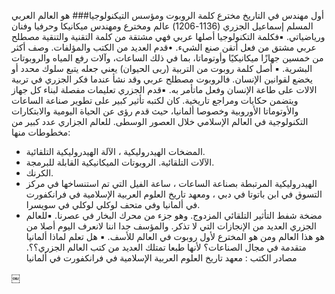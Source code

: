 أول مهندس في التاريخ مخترع كلمة الروبوت ومؤسس التيكنولوجيا###
هو العالم العربي المسلم إسماعيل الجزري (1136-1206) عالم ومخترع ومهندس ميكانيكا وحرفيا وفنان ورياضياتي.
▪︎فكلمة التكنولوجيا أصلها عربي فهي مشتقة من كلمة التقنية والتنقية مصطلح عربي مشتق من فعل أتقن صنع الشيء. •قدم العديد من الكتب والمؤلفات. وصف أكثر من خمسين جهازًا ميكانيكيًا وأوتوماتا، بما في ذلك الساعات، وآلات رفع المياه والروبوتات البشرية.
▪︎ أصل كلمة روبوت من التربية (ربى الحيوان) يعني جعله يتبع سلوك محدد أو يخضع لقوانين الإنسان. فالروبوت مصطلح عربي وقد نشأ عندما فكر الجزري في تربية الالات على طاعة الإنسان وفعل ماتأمر به.
▪︎قدم الجزري تعليمات مفصلة لبناء كل جهاز ويتضمن حكايات ومراجع تاريخية. كان لكتبه تأثير كبير على تطوير صناعة الساعات والأوتوماتا الأوروبية وخصوصا ألمانيا، حيث قدم رؤى عن الحياة اليومية والابتكارات التكنولوجية في العالم الإسلامي خلال العصور الوسطى. للعالم الجزاري عدد كبير من مخطوطات منها:
- المضخات الهيدروليكية ، الآلة الهيدروليكية التلقائية.
- الآلات التلقائية.
الروبوتات الميكانيكية القابلة للبرمجة.
- الكرنك.
- الهيدروليكية المرتبطة بصناعة الساعات ، ساعة الفيل التي تم استنساخها في مركز التسوق في ابن باتوتا في دبي ، ومعهد تاريخ العلوم العربية الإسلامية في فرانكفورت في ألمانيا وفي متحف لوكلي لوكلي في سويسرا.
- مضخة شفط التأثير التلقائي المزدوج. وهو جزء من محرك البخار في عصرنا.
▪︎للعالم الجزري العديد من الإنجازات التي لا تذكر. والمؤسف جدا اننا لانعرف اليوم أصلا من هو هذا العالم ومن هو المخترع لأول روبوت في العالم للأسف.
▪︎ هل تعلم لماذا ألمانيا متقدمة في مجال الصناعات؟ لأنها طبعا تمتلك العديد من كتب العالم الجزري؟؟.
مصادر الكتب : معهد تاريخ العلوم العربية الإسلامية في فرانكفورت في ألمانيا

￼
